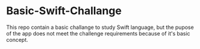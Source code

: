 # Basic-Swift-Challange
This repo contain a basic challange to study Swift language, but the pupose of the app does not meet the challenge requirements because of it's basic  concept.
